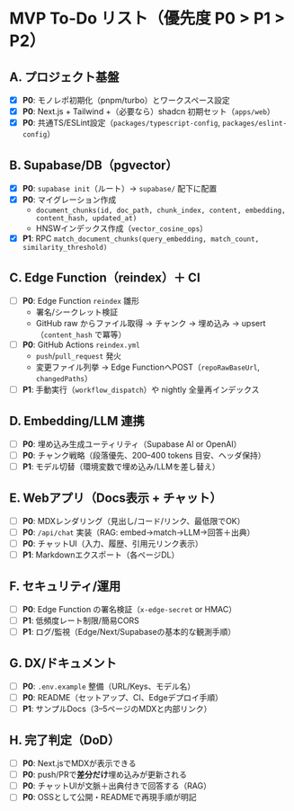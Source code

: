 # MVP To-Do リスト（優先度 P0 > P1 > P2）

## A. プロジェクト基盤
- [x] **P0**: モノレポ初期化（pnpm/turbo）とワークスペース設定
- [x] **P0**: Next.js + Tailwind +（必要なら）shadcn 初期セット（`apps/web`）
- [x] **P0**: 共通TS/ESLint設定（`packages/typescript-config`, `packages/eslint-config`）

## B. Supabase/DB（pgvector）
- [x] **P0**: `supabase init`（ルート）→ `supabase/` 配下に配置
- [x] **P0**: マイグレーション作成  
  - `document_chunks(id, doc_path, chunk_index, content, embedding, content_hash, updated_at)`
  - HNSWインデックス作成（`vector_cosine_ops`）
- [x] **P1**: RPC `match_document_chunks(query_embedding, match_count, similarity_threshold)`

## C. Edge Function（reindex）＋ CI
- [ ] **P0**: Edge Function `reindex` 雛形  
  - 署名/シークレット検証  
  - GitHub raw からファイル取得 → チャンク → 埋め込み → upsert（`content_hash` で冪等）
- [ ] **P0**: GitHub Actions `reindex.yml`  
  - `push`/`pull_request` 発火  
  - 変更ファイル列挙 → Edge FunctionへPOST（`repoRawBaseUrl`, `changedPaths`）
- [ ] **P1**: 手動実行（`workflow_dispatch`）や nightly 全量再インデックス

## D. Embedding/LLM 連携
- [ ] **P0**: 埋め込み生成ユーティリティ（Supabase AI or OpenAI）  
- [ ] **P0**: チャンク戦略（段落優先、200–400 tokens 目安、ヘッダ保持）
- [ ] **P1**: モデル切替（環境変数で埋め込み/LLMを差し替え）

## E. Webアプリ（Docs表示 + チャット）
- [ ] **P0**: MDXレンダリング（見出し/コード/リンク、最低限でOK）
- [ ] **P0**: `/api/chat` 実装（RAG: embed→match→LLM→回答＋出典）
- [ ] **P0**: チャットUI（入力、履歴、引用元リンク表示）
- [ ] **P1**: Markdownエクスポート（各ページDL）

## F. セキュリティ/運用
- [ ] **P0**: Edge Function の署名検証（`x-edge-secret` or HMAC）
- [ ] **P1**: 低頻度レート制限/簡易CORS
- [ ] **P1**: ログ/監視（Edge/Next/Supabaseの基本的な観測手順）

## G. DX/ドキュメント
- [ ] **P0**: `.env.example` 整備（URL/Keys、モデル名）
- [ ] **P0**: README（セットアップ、CI、Edgeデプロイ手順）
- [ ] **P1**: サンプルDocs（3–5ページのMDXと内部リンク）

## H. 完了判定（DoD）
- [ ] **P0**: Next.jsでMDXが表示できる
- [ ] **P0**: push/PRで**差分だけ**埋め込みが更新される
- [ ] **P0**: チャットUIが文脈＋出典付きで回答する（RAG）
- [ ] **P0**: OSSとして公開・READMEで再現手順が明記

